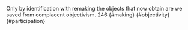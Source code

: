 Only by identification with remaking the objects that  now obtain are we saved from complacent objectivism. 246 {#making} {#objectivity}{#participation}

